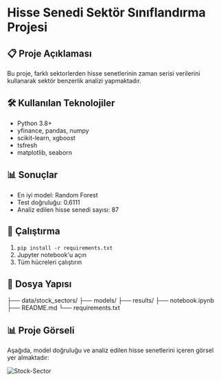 # Hisse Senedi Sektör Sınıflandırma Projesi

## 📋 Proje Açıklaması
Bu proje, farklı sektorlerden hisse senetlerinin zaman serisi verilerini kullanarak sektör benzerlik analizi yapmaktadır.

## 🛠️ Kullanılan Teknolojiler
- Python 3.8+
- yfinance, pandas, numpy
- scikit-learn, xgboost
- tsfresh
- matplotlib, seaborn

## 📊 Sonuçlar
- En iyi model: Random Forest
- Test doğruluğu: 0.6111
- Analiz edilen hisse senedi sayısı: 87

## 🚀 Çalıştırma
1. `pip install -r requirements.txt`
2. Jupyter notebook'u açın
3. Tüm hücreleri çalıştırın

## 📁 Dosya Yapısı
├── data/stock_sectors/
├── models/
├── results/
├── notebook.ipynb
├── README.md
└── requirements.txt

## 📊 Proje Görseli

Aşağıda, model doğruluğu ve analiz edilen hisse senetlerini içeren görsel yer almaktadır:

![Stock-Sector](https://github.com/user-attachments/assets/fa63b45d-17c7-4fc8-9d84-bffb4bbbea78)
